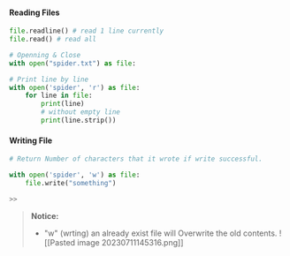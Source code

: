 #### Reading Files
```python
file.readline() # read 1 line currently
file.read() # read all

# Openning & Close 
with open("spider.txt") as file:

# Print line by line 
with open('spider', 'r') as file:
	for line in file:
		print(line)
		# without empty line
		print(line.strip())

```


#### Writing File
```python
# Return Number of characters that it wrote if write successful.

with open('spider', 'w') as file:
	file.write("something")

>> 
```
> **Notice:**
> + "w" (wrting) an already exist file will Overwrite the old contents. 
![[Pasted image 20230711145316.png]]
